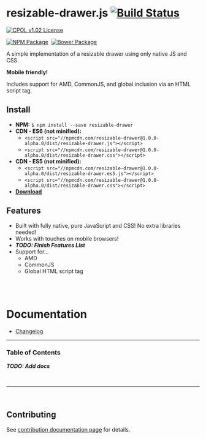 
# resizable-drawer.js [![Build Status](https://img.shields.io/travis/bsara/resizable-drawer.js.svg)](https://travis-ci.org/bsara/resizable-drawer.js?style=flat-square)


[![CPOL v1.02 License](https://img.shields.io/badge/license-CPOL--1.02-blue.svg?style=flat-square)](https://github.com/bsara/resizable-drawer.js/blob/master/LICENSE.md)

[![NPM Package](https://img.shields.io/npm/v/resizable-drawer.svg?style=flat-square)](https://www.npmjs.com/package/resizable-drawer)&nbsp;
[![Bower Package](https://img.shields.io/bower/v/resizable-drawer.svg?style=flat-square)](http://bower.io/search/?q=resizable-drawer)


A simple implementation of a resizable drawer using only native JS and CSS.

**Mobile friendly!**

Includes support for AMD, CommonJS, and global inclusion via an HTML script tag.



## Install

- **NPM:** `$ npm install --save resizable-drawer`
- **CDN - ES6 (not minified):**
  - `<script src="//npmcdn.com/resizable-drawer@1.0.0-alpha.0/dist/resizable-drawer.js"></script>`
  - `<script src="//npmcdn.com/resizable-drawer@1.0.0-alpha.0/dist/resizable-drawer.css"></script>`
- **CDN - ES5 (not minified):**
  - `<script src="//npmcdn.com/resizable-drawer@1.0.0-alpha.0/dist/resizable-drawer.es5.js"></script>`
  - `<script src="//npmcdn.com/resizable-drawer@1.0.0-alpha.0/dist/resizable-drawer.css"></script>`
- [**Download**](https://github.com/bsara/resizable-drawer.js/releases)


## Features

- Built with fully native, pure JavaScript and CSS! No extra libraries needed!
- Works with touches on mobile browsers!
- ***TODO: Finish Features List***
- Support for...
    - AMD
    - CommonJS
    - Global HTML script tag


<br/>
<br/>


# Documentation

- [Changelog](https://github.com/bsara/resizable-drawer.js/blob/master/CHANGELOG.md)


---


### Table of Contents

***TODO: Add docs***



<br/>

---

<br/>



## Contributing

See [contribution documentation page](https://github.com/bsara/resizable-drawer.js/blob/master/CONTRIBUTING.md) for details.
